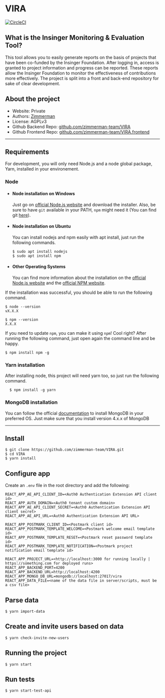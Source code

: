 # VIRA

[![CircleCI](https://circleci.com/gh/zimmerman-team/VIRA.svg?style=svg&circle-token=f1c9c39b17f9c53166ffa2440e707cd75aaab5d5)](https://circleci.com/gh/zimmerman-team/VIRA)

## What is the Insinger Monitoring & Evaluation Tool?

This tool allows you to easily generate reports on the basis of projects that have been co-funded by the Insinger Foundation. After logging in, access is granted to project information and progress can be reported. These reports allow the Insinger Foundation to monitor the effectiveness of contributions more effectively. The project is split into a front and back-end repository for sake of clear development.

## About the project

- Website: Private
- Authors: <a href="https://www.zimmerman.team" target="_blank">Zimmerman</a>
- License: AGPLv3
- Github Backend Repo: <a href="https://github.com/zimmerman-team/VIRA" target="_blank">github.com/zimmerman-team/VIRA</a>
- Github Frontend Repo: <a href="https://github.com/zimmerman-team/VIRA.frontend" target="_blank">github.com/zimmerman-team/VIRA.frontend</a>

---

## Requirements

For development, you will only need Node.js and a node global package, Yarn, installed in your environement.

### Node

- #### Node installation on Windows

  Just go on [official Node.js website](https://nodejs.org/) and download the installer.
  Also, be sure to have `git` available in your PATH, `npm` might need it (You can find git [here](https://git-scm.com/)).

- #### Node installation on Ubuntu

  You can install nodejs and npm easily with apt install, just run the following commands.

      $ sudo apt install nodejs
      $ sudo apt install npm

- #### Other Operating Systems
  You can find more information about the installation on the [official Node.js website](https://nodejs.org/) and the [official NPM website](https://npmjs.org/).

If the installation was successful, you should be able to run the following command.

    $ node --version
    vX.X.X

    $ npm --version
    X.X.X

If you need to update `npm`, you can make it using `npm`! Cool right? After running the following command, just open again the command line and be happy.

    $ npm install npm -g

###

### Yarn installation

After installing node, this project will need yarn too, so just run the following command.

      $ npm install -g yarn

###

### MongoDB installation

You can follow the official [documentation](https://docs.mongodb.com/manual/installation/#mongodb-community-edition-installation-tutorials) to install MongoDB in your preferred OS.
Just make sure that you install version 4.x.x of MongoDB

---

## Install

    $ git clone https://github.com/zimmerman-team/VIRA.git
    $ cd VIRA
    $ yarn install

## Configure app

Create an `.env` file in the root directory and add the following:

```
REACT_APP_AE_API_CLIENT_ID=<Auth0 Authentication Extension API client id>
REACT_APP_AUTH_DOMAIN=<Auth0 tenant custom domain>
REACT_APP_AE_API_CLIENT_SECRET=<Auth0 Authentication Extension API client secret>
REACT_APP_AE_API_URL=<Auth0 Authentication Extension API URL>

REACT_APP_POSTMARK_CLIENT_ID=<Postmark client id>
REACT_APP_POSTMARK_TEMPLATE_WELCOME=<Postmark welcome email template id>
REACT_APP_POSTMARK_TEMPLATE_RESET=<Postmark reset password template id>
REACT_APP_POSTMARK_TEMPLATE_NOTIFICATION=<Postmark project notification email template id>

REACT_APP_PROJECT_URL=<http://localhost:3000 for running locally | https://something.com for deployed runs>
REACT_APP_BACKEND_PORT=4200
REACT_APP_BACKEND_URL=http://localhost:4200
REACT_APP_MONGO_DB_URL=mongodb://localhost:27017/vira
REACT_APP_DATA_FILE=<name of the data file in server/scripts, must be a csv file>
```

## Parse data

    $ yarn import-data

## Create and invite users based on data

    $ yarn check-invite-new-users

## Running the project

    $ yarn start

## Run tests

    $ yarn start-test-api
